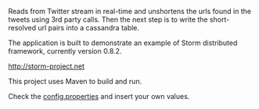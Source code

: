 Reads from Twitter stream in real-time and unshortens the urls found in the
tweets using 3rd party calls. Then the next step is to write the short-resolved
url pairs into a cassandra table.

The application is built to demonstrate an example of Storm distributed 
framework, currently version 0.8.2.

http://storm-project.net

This project uses Maven to build and run.

Check the [config.properties](https://github.com/mvogiatzis/storm-unshortening/config.properties)
and insert your own values. 
